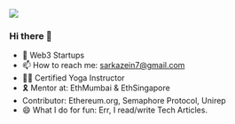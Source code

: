 ![](https://komarev.com/ghpvc/?username=sumitvekariya&color=brightgreen)


### Hi there 👋

- 🔭 Web3 Startups
- 📫 How to reach me: sarkazein7@gmail.com
- 🧘🏽 Certified Yoga Instructor
- 🎗️ Mentor at: EthMumbai & EthSingapore
- Contributor: Ethereum.org, Semaphore Protocol, Unirep
- 😄 What I do for fun: Err, I read/write Tech Articles.


